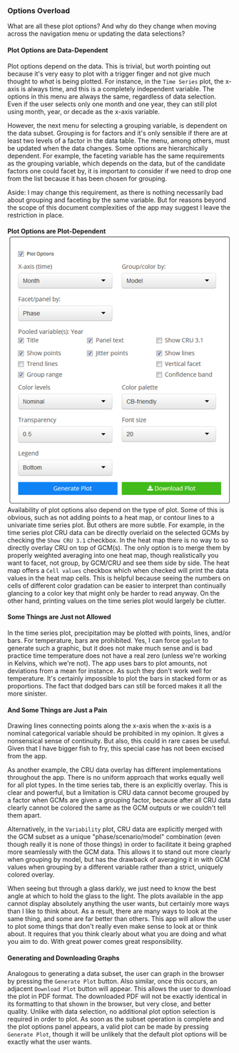 ### Options Overload

What are all these plot options? And why do they change when moving
across the navigation menu or updating the data selections?

#### Plot Options are Data-Dependent

Plot options depend on the data. This is trivial, but worth pointing out
because it's very easy to plot with a trigger finger and not give much
thought to *what* is being plotted. For instance, in the `Time Series`
plot, the x-axis is always time, and this is a completely independent
variable. The options in this menu are always the same, regardless of
data selection. Even if the user selects only one month and one year,
they can still plot using month, year, or decade as the x-axis variable.

However, the next menu for selecting a grouping variable, is dependent
on the data subset. Grouping is for factors and it's only sensible if
there are at least two levels of a factor in the data table. The menu,
among others, must be updated when the data changes. Some options are
hierarchically dependent. For example, the faceting variable has the
same requirements as the grouping variable, which depends on the data,
but of the candidate factors one could facet by, it is important to
consider if we need to drop one from the list because it has been chosen
for grouping.

Aside: I may change this requirement, as there is nothing necessarily
bad about grouping and faceting by the same variable. But for reasons
beyond the scope of this document complexities of the app may suggest I
leave the restriction in place.

#### Plot Options are Plot-Dependent <img style="float: right" src="screenshots/plotOptionsPanel_1_white.png"/>

Availability of plot options also depend on the type of plot. Some of
this is obvious, such as not adding points to a heat map, or contour
lines to a univariate time series plot. But others are more subtle. For
example, in the time series plot CRU data can be directly overlaid on
the selected GCMs by checking the `Show CRU 3.1` checkbox. In the heat
map there is no way to so directly overlay CRU on top of GCM(s). The
only option is to merge them by properly weighted averaging into one
heat map, though realistically you want to facet, not group, by GCM/CRU
and see them side by side. The heat map offers a `Cell values` checkbox
which when checked will print the data values in the heat map cells.
This is helpful because seeing the numbers on cells of different color
gradation can be easier to interpret than continually glancing to a
color key that might only be harder to read anyway. On the other hand,
printing values on the time series plot would largely be clutter.

#### Some Things are Just not Allowed

In the time series plot, precipitation may be plotted with points,
lines, and/or bars. For temperature, bars are prohibited. Yes, I can
force `ggplot` to generate such a graphic, but it does not make much
sense and is bad practice time temperature does not have a real zero
(unless we're working in Kelvins, which we're not). The app uses bars to
plot amounts, not deviations from a mean for instance. As such they
don't work well for temperature. It's certainly impossible to plot the
bars in stacked form or as proportions. The fact that dodged bars can
still be forced makes it all the more sinister.

#### And Some Things are Just a Pain

Drawing lines connecting points along the x-axis when the x-axis is a
nominal categorical variable should be prohibited in my opinion. It
gives a nonsensical sense of continuity. But also, this could in rare
cases be useful. Given that I have bigger fish to fry, this special case
has not been excised from the app.

As another example, the CRU data overlay has different implementations
throughout the app. There is no uniform approach that works equally well
for all plot types. In the time series tab, there is an explicitly
overlay. This is clear and powerful, but a limitation is CRU data cannot
become grouped by a factor when GCMs are given a grouping factor,
because after all CRU data clearly cannot be colored the same as the GCM
outputs or we couldn't tell them apart.

Alternatively, in the `Variability` plot, CRU data are explicitly merged
with the GCM subset as a unique "phase/scenario/model" combination (even
though really it is none of those things) in order to facilitate it
being graphed more seamlessly with the GCM data. This allows it to stand
out more clearly when grouping by model, but has the drawback of
averaging it in with GCM values when grouping by a different variable
rather than a strict, uniquely colored overlay.

When seeing but through a glass darkly, we just need to know the best
angle at which to hold the glass to the light. The plots available in
the app cannot display absolutely anything the user wants, but certainly
more ways than I like to think about. As a result, there are many ways
to look at the same thing, and some are far better than others. This app
will allow the user to plot some things that don't really even make
sense to look at or think about. It requires that you think clearly
about what you are doing and what you aim to do. With great power comes
great responsibility.

#### Generating and Downloading Graphs

Analogous to generating a data subset, the user can graph in the browser
by pressing the `Generate Plot` button. Also similar, once this occurs,
an adjacent `Download Plot` button will appear. This allows the user to
download the plot in PDF format. The downloaded PDF will not be exactly
identical in its formatting to that shown in the browser, but very
close, and better quality. Unlike with data selection, no additional
plot option selection is required in order to plot. As soon as the
subset operation is complete and the plot options panel appears, a valid
plot can be made by pressing `Generate Plot`, though it will be unlikely
that the default plot options will be exactly what the user wants.
